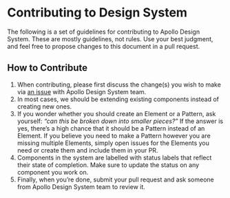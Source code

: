# Contributing to Design System

The following is a set of guidelines for contributing to Apollo Design System. These are mostly guidelines, not rules. Use your best judgment, and feel free to propose changes to this document in a pull request.

## How to Contribute

1.  When contributing, please first discuss the change(s) you wish to make via [an issue](https://github.com/apollosoftwarexyz/design-system/issues/new) with Apollo Design System team.
2.  In most cases, we should be extending existing components instead of creating new ones.
3.  If you wonder whether you should create an Element or a Pattern, ask yourself: _“can this be broken down into smaller pieces?”_ If the answer is yes, there’s a high chance that it should be a Pattern instead of an Element. If you believe you need to make a Pattern however you are missing multiple Elements, simply open issues for the Elements you need or create them and include them in your PR.
4.  Components in the system are labelled with status labels that reflect their state of completion. Make sure to update the status on any component you work on.
5.  Finally, when you’re done, submit your pull request and ask someone from Apollo Design System team to review it.
